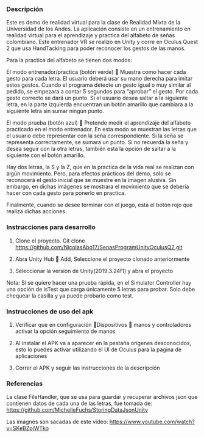 

### Descripción
Este es demo de realidad virtual para la clase de Realidad Mixta de la Universidad de los Andes.  La aplicación consiste en un entrenamiento en realidad virtual para el aprendizaje y practica  del alfabeto de señas colombiano. Este entrenador VR se  realizo en Unity y corre en Oculus Quest 2 que usa HandTacking para poder reconocer los gestos de las manos.

Para la practica del alfabeto se tienen dos modos: 

El modo entrenador/practica (botón verde)  Muestra como hacer cada gesto para cada letra. El usuario deberá usar su mano derecha para imitar estos gestos. Cuando el programa detecte un gesto igual o muy similar al pedido, se empezara a contar 5 segundos para “aprobar” el gesto. Por cada gesto correcto se dará un punto. Si el usuario desea saltar a la siguiente letra, en la parte izquierda encuentran un botón amarillo que cambiara a la siguiente letra sin sumar ningún punto.

El modo prueba (botón azul)  Pretende medir el aprendizaje del alfabeto practicado en el modo entrenador. En esta modo se muestran las letras que el usuario debe representar con la seña correspondiente. Si la seña se representa correctamente, se sumara un punto. Si no recuerda la seña y desea seguir con la otra letras, también esta la opción de saltar a la siguiente con el botón amarillo. 

Hay dos letras, la S y la Z, que en la practica de la vida real se realizan con algún movimiento. Pero, para efectos prácticos del demo, solo se reconocerá el gesto inicial que se muestre en la imagen alusiva. Sin embargo, en dichas imágenes se mostrara el movimiento que se debería hacer con cada gesto para ponerlo en practica.

Finalmente, cuando se desee terminar con el juego, esta el botón rojo que realiza dichas acciones. 

### Instrucciones para desarrollo
1.	Clone el proyecto.  Git clone https://github.com/NicolasAbo17/SenasProgramUnityOculusQ2.git

2.	Abra Unity Hub  Add, Seleccione el proyecto clonado anteriormente

3.	Seleccionar la versión de Unity(2019.3.24f1) y abra el proyecto 

Nota: Si se quiere hacer una prueba rápida, en el Simulator Controller hay una opción de isTest que carga únicamente 5 letras para probar. Solo debe chequear la casilla y ya puede probarlo como test. 

### Instrucciones de uso del apk
1.	Verificar que en configuración Dispositivos  manos y controladores  activar la opción seguimiento de manos 

2.	Al instalar el APK va a aparecer en la pestaña orígenes desconocidos, esto lo puedes activar utilizando el UI de Oculus para la pagina de aplicaciones 

3.	Correr el APK y seguir las instrucciones de la descripción 

### Referencias
La clase FileHandler, que se usa para guardar y recuperar archivos json que contienen datos de cada una de las letras, fue tomada de: https://github.com/MichelleFuchs/StoringDataJsonUnity 

Las imágnes son sacadas de este video: https://www.youtube.com/watch?v=SKeBZpjWTko
